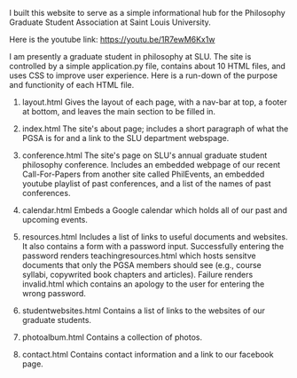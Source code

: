 I built this website to serve as a simple informational hub for the Philosophy Graduate Student Association at Saint Louis University.

Here is the youtube link: https://youtu.be/1R7ewM6Kx1w

I am presently a graduate
student in philosophy at SLU. The site is controlled by a simple application.py file, contains about 10 HTML files, and uses CSS to improve user
experience. Here is a run-down of the purpose and functionity of each HTML file.

1. layout.html
Gives the layout of each page, with a nav-bar at top, a footer at bottom, and leaves the main section to be filled in.

2. index.html
The site's about page; includes a short paragraph of what the PGSA is for and a link to the SLU department webspage.

3. conference.html
The site's page on SLU's annual graduate student philosophy conference. Includes an embedded webpage of our recent Call-For-Papers from another site called PhilEvents,
an embedded youtube playlist of past conferences, and a list of the names of past conferences.

4. calendar.html
Embeds a Google calendar which holds all of our past and upcoming events.

5. resources.html
Includes a list of links to useful documents and websites. It also contains a form with a password input. Successfully entering the password renders
teachingresources.html which hosts sensitve documents that only the PGSA members should see (e.g., course syllabi, copywrited book chapters and articles). Failure
renders invalid.html which contains an apology to the user for entering the wrong password.

6. studentwebsites.html
Contains a list of links to the websites of our graduate students.

7. photoalbum.html
Contains a collection of photos.

8. contact.html
Contains contact information and a link to our facebook page.